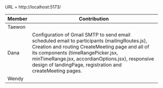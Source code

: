 URL = http://localhost:5173/

| Member | Contribution |
---------|--------------|
| Taewon |     |
| Dana   | Configuration of Gmail SMTP to send email scheduled email to participants (mailingRoutes.js), Creation and routing CreateMeeting page and all of its components (timeRangePicker.jsx, minTimeRange.jsx, accordianOptions.jsx), responsive design of landingPage, registration and createMeeting pages.
| Wendy  |     |

